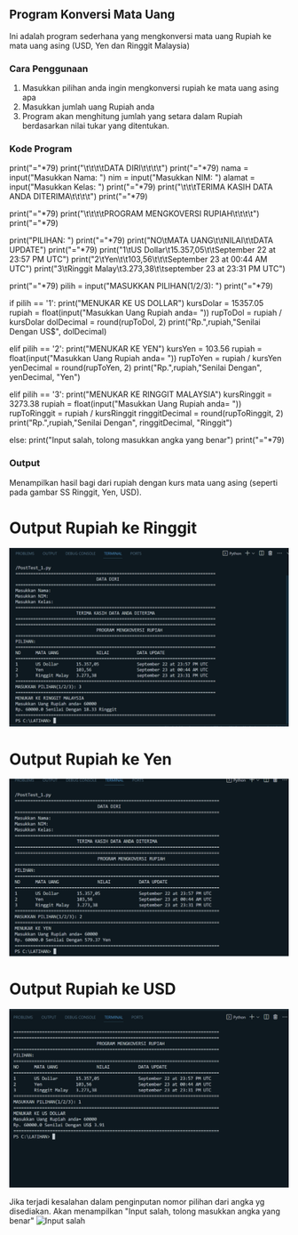 ## Program Konversi Mata Uang

Ini adalah program sederhana yang mengkonversi mata uang Rupiah ke mata uang asing (USD, Yen dan Ringgit Malaysia)

### Cara Penggunaan

1. Masukkan pilihan anda ingin mengkonversi rupiah ke mata uang asing apa
2. Masukkan jumlah uang Rupiah anda
2. Program akan menghitung jumlah yang setara dalam Rupiah berdasarkan nilai tukar yang ditentukan.

### Kode Program

print("="*79)
print("\t\t\t\tDATA DIRI\t\t\t\t")
print("="*79)
nama = input("Masukkan Nama: ")
nim = input("Masukkan NIM: ")
alamat = input("Masukkan Kelas: ")
print("="*79)
print("\t\t\tTERIMA KASIH DATA ANDA DITERIMA\t\t\t\t")
print("="*79)

print("="*79)
print("\t\t\t\tPROGRAM MENGKOVERSI RUPIAH\t\t\t\t")
print("="*79)

print("PILIHAN: ")
print("="*79)
print("NO\tMATA UANG\t\tNILAI\t\tDATA UPDATE")
print("="*79)
print("1\tUS Dollar\t15.357,05\t\tSeptember 22 at 23:57 PM UTC")
print("2\tYen\t\t103,56\t\t\tSeptember 23 at 00:44 AM UTC")
print("3\tRinggit Malay\t3.273,38\t\tseptember 23 at 23:31 PM UTC")

print("="*79)
pilih = input("MASUKKAN PILIHAN(1/2/3): ")
print("="*79)

if pilih == '1':
    print("MENUKAR KE US DOLLAR")
    kursDolar = 15357.05
    rupiah = float(input("Masukkan Uang Rupiah anda= "))
    rupToDol = rupiah / kursDolar
    dolDecimal = round(rupToDol, 2)
    print("Rp.",rupiah,"Senilai Dengan US$", dolDecimal)

elif pilih == '2':
    print("MENUKAR KE YEN")
    kursYen = 103.56
    rupiah = float(input("Masukkan Uang Rupiah anda= "))
    rupToYen = rupiah / kursYen
    yenDecimal = round(rupToYen, 2)
    print("Rp.",rupiah,"Senilai Dengan", yenDecimal, "Yen")

elif pilih == '3':
    print("MENUKAR KE RINGGIT MALAYSIA")
    kursRinggit = 3273.38
    rupiah = float(input("Masukkan Uang Rupiah anda= "))
    rupToRinggit = rupiah / kursRinggit
    ringgitDecimal = round(rupToRinggit, 2)
    print("Rp.",rupiah,"Senilai Dengan", ringgitDecimal, "Ringgit")

else:
    print("Input salah, tolong masukkan angka yang benar")
print("="*79)

### Output

Menampilkan hasil bagi dari rupiah dengan kurs mata uang asing (seperti pada gambar SS Ringgit, Yen, USD).
# Output Rupiah ke  Ringgit
![Ringgit Malaysia](Ringgit.png)
# Output Rupiah ke  Yen
![Yen](Yen.png)
# Output Rupiah ke  USD
![USD](USD.png)

Jika terjadi kesalahan dalam penginputan nomor pilihan dari angka yg disediakan. Akan menampilkan "Input salah, tolong masukkan angka yang benar"
![Input salah](Input_salah.png)
